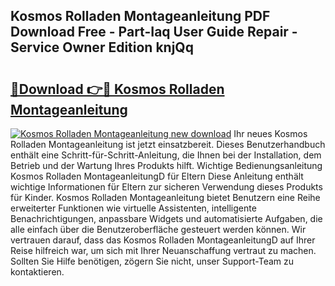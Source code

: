 ## Kosmos Rolladen Montageanleitung PDF Download Free - Part-Iaq User Guide Repair - Service Owner Edition knjQq

# <h2><a href="http://df7w5zt.blite.top/?on=Kosmos+Rolladen+Montageanleitung">🔗Download 👉🔴 Kosmos Rolladen Montageanleitung</a></h2>

[![Kosmos Rolladen Montageanleitung new download](https://i.imgur.com/lujVjoI.png)](http://df7w5zt.blite.top/?on=Kosmos+Rolladen+Montageanleitung)
Ihr neues Kosmos Rolladen Montageanleitung ist jetzt einsatzbereit. Dieses Benutzerhandbuch enthält eine Schritt-für-Schritt-Anleitung, die Ihnen bei der Installation, dem Betrieb und der Wartung Ihres Produkts hilft. Wichtige Bedienungsanleitung Kosmos Rolladen MontageanleitungD für Eltern Diese Anleitung enthält wichtige Informationen für Eltern zur sicheren Verwendung dieses Produkts für Kinder. Kosmos Rolladen Montageanleitung bietet Benutzern eine Reihe erweiterter Funktionen wie virtuelle Assistenten, intelligente Benachrichtigungen, anpassbare Widgets und automatisierte Aufgaben, die alle einfach über die Benutzeroberfläche gesteuert werden können. Wir vertrauen darauf, dass das Kosmos Rolladen MontageanleitungD auf Ihrer Reise hilfreich war, um sich mit Ihrer Neuanschaffung vertraut zu machen. Sollten Sie Hilfe benötigen, zögern Sie nicht, unser Support-Team zu kontaktieren.
